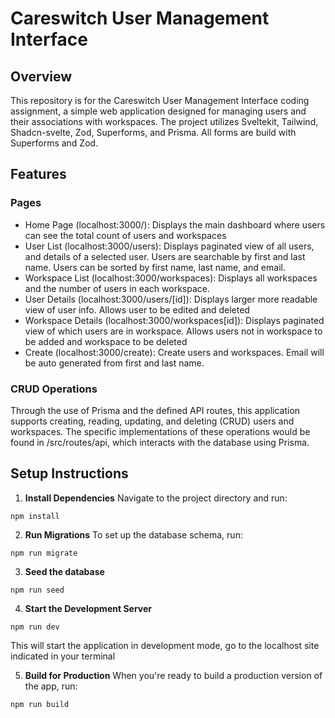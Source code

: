 # Careswitch User Management Interface

## Overview

This repository is for the Careswitch User Management Interface coding assignment, a simple web application designed for managing users and their associations with workspaces. The project utilizes Sveltekit, Tailwind, Shadcn-svelte, Zod, Superforms, and Prisma. All forms are build with Superforms and Zod.

## Features

### Pages

- Home Page (localhost:3000/): Displays the main dashboard where users can see the total count of users and workspaces
- User List (localhost:3000/users): Displays paginated view of all users, and details of a selected user. Users are searchable by first and last name. Users can be sorted by first name, last name, and email.
- Workspace List (localhost:3000/workspaces): Displays all workspaces and the number of users in each workspace.
- User Details (localhost:3000/users/[id]): Displays larger more readable view of user info. Allows user to be edited and deleted
- Workspace Details (localhost:3000/workspaces[id]): Displays paginated view of which users are in workspace. Allows users not in workspace to be added and workspace to be deleted
- Create (localhost:3000/create): Create users and workspaces. Email will be auto generated from first and last name.

### CRUD Operations

Through the use of Prisma and the defined API routes, this application supports creating, reading, updating, and deleting (CRUD) users and workspaces. The specific implementations of these operations would be found in /src/routes/api, which interacts with the database using Prisma.

## Setup Instructions

1. **Install Dependencies** Navigate to the project directory and run:

```
npm install
```

2. **Run Migrations** To set up the database schema, run:

```
npm run migrate
```

3. **Seed the database**

```
npm run seed
```

4. **Start the Development Server**

```
npm run dev
```

This will start the application in development mode, go to the localhost site indicated in your terminal

5. **Build for Production** When you're ready to build a production version of the app, run:

```
npm run build
```
